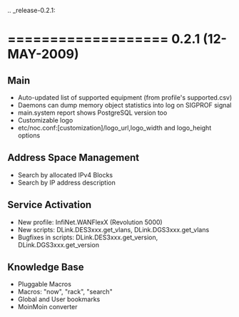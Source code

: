 .. _release-0.2.1:

===================
0.2.1 (12-MAY-2009)
===================

Main
----
* Auto-updated list of supported equipment (from profile's supported.csv)
* Daemons can dump memory object statistics into log on SIGPROF signal
* main.system report shows PostgreSQL version too
* Customizable logo
* etc/noc.conf:[customization]/logo_url,logo_width and logo_height options

Address Space Management
------------------------
* Search by allocated IPv4 Blocks
* Search by IP address description

Service Activation
------------------
* New profile: InfiNet.WANFlexX (Revolution 5000)
* New scripts: DLink.DES3xxx.get_vlans, DLink.DGS3xxx.get_vlans
* Bugfixes in scripts: DLink.DES3xxx.get_version, DLink.DGS3xxx.get_version

Knowledge Base
--------------
* Pluggable Macros
* Macros: "now", "rack", "search"
* Global and User bookmarks
* MoinMoin converter

